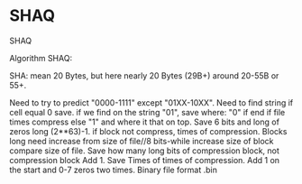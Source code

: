 # SHAQ
SHAQ

Algorithm SHAQ:

SHA: mean 20 Bytes, but here nearly 20 Bytes (29B+) around 20-55B or 55+.


Need to try to predict "0000-1111" except "01XX-10XX". Need to find string if cell equal 0 save. if we find on the string "01", save where: "0" if end if file times compress else "1" and where it that on top. Save 6 bits and long of zeros long (2**63)-1. if block not compress, times of compression. Blocks long need increase from size of file//8 bits-while increase size of block compare size of file. Save how many long bits of compression block, not compression block Add 1. Save Times of times of compression. Add 1 on the start and 0-7 zeros two times. Binary file format .bin
